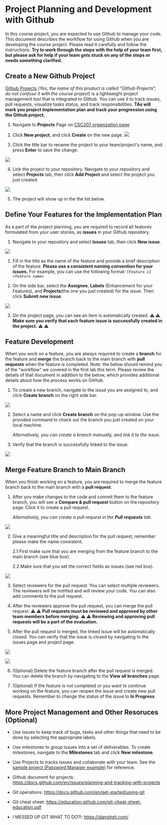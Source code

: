 # Project Planning and Development with Github

In this course project, you are expected to use Github to manage your code. This document describes the workflow for using Github when you are developing the course project. Please read it carefully and follow the instructions. **Try to work through the steps with the help of your team first, but please ask for help if your team gets stuck on any of the steps or needs something clarified.**

## Create a New Github Project

[Github Projects](https://docs.github.com/en/issues/planning-and-tracking-with-projects/learning-about-projects/about-projects) (_Yes, the name of this product is called "Github Projects", do not confuse it with the course project_) is a lightweight project management tool that is integrated to Github. You can use it to track issues, pull requests, visualize tasks status, and track responsibilities. **TAs will mark you project implementation plan and track your progression using the Github project.**

1. Navigate to **Projects** Page on [CSC207 organization page](https://github.com/orgs/CSC207-2022F-UofT/projects)

2. Click **New project**, and click **Create** on the new page.
   ![](images/create_project.png)

3. Click the title bar to rename the project to your team/project's name, and press **Enter** to save the change.

![](images/rename.png)

4. Link the project to your repository. Navigate to your repository and select **Projects** tab, then click **Add Project** and select the project you just created.

![](images/link_project.png)

5. The project will show up in the the list below.

## Define Your Features for the Implementation Plan

As a part of the project planning, you are required to record all features formulated from your user stories, as **issues** in your Github repository.

1. Navigate to your repository and select **Issues** tab, then click **New issue**.

![](images/new_issue.png)

1. Fill in the title as the name of the feature and provide a brief description of the feature.
   **Please use a consistent naming convention for your issues.** For example, you can use the following format: `[Feature x] <feature name>`

2. On the side bar, select the **Assignee**, **Labels** (Enhancement for your Features), and **Projects**(the one you just created) for the issue. Then click **Submit new issue**.

![](images/set_tags.png)

3. On the project page, you can see an item is automatically created. :warning: :warning: **Make sure you verify that each feature issue is successfully created in the project.** :warning: :warning:

## Feature Development

When you work on a feature, you are always required to create a **branch** for the feature and **merge** the branch back to the main branch with **pull requests** when the feature is completed. Note: the below should remind you of the "workflow" we covered in the first lab this term. Please review the details of that document in addition to the below, which provides additional details about how the process works on GitHub.

1. To create a new branch, navigate to the issue you are assigned to, and click **Create branch** on the right side bar.

![](images/create_branch.png)

2. Select a name and click **Create branch** on the pop-up window. Use the provided command to check out the branch you just created on your local machine.

    _Alternatively, you can create a branch manually, and link it to the issue._

3. Verify that the branch is successfully linked to the issue.

![](images/link_branch.png)

## Merge Feature Branch to Main Branch

When you finish working on a feature, you are required to merge the feature branch back to the main branch with a **pull request**.

1. After you make changes to the code and commit them to the feature branch, you will see a **Compare & pull request** button on the repository page. Click it to create a pull request.

    _Alternatively, you can create a pull request in the **Pull requests** tab._

![](images/create_pr.png)

2. Give a meaningful title and description for the pull request, remember please make the name consistent.

    2.1 First make sure that you are merging from the feature branch to the main branch (see blue box).

    2.2 Make sure that you set the correct fields as issues (see red box).

![](images/new_pr.png)

3. Select reviewers for the pull request. You can select multiple reviewers. The reviewers will be notified and will review your code. You can also add comments to the pull request.

4. After the reviewers approve the pull request, you can merge the pull request. :warning: :warning: **Pull requests
   must be reviewed and approved by other team members before merging.** :warning: :warning: **Reviewing and approving pull requests will be a part of the evaluation.**

5. After the pull request is merged, the linked issue will be automatically closed. You can verify that the issue is closed by navigating to the issues page and project page.

![](images/closed_issue.png)

![](images/closed_project.png)

6. (Optional) Delete the feature branch after the pull request is merged. You can delete the branch by navigating to the **View all branches** page.

7. (Optional) If the feature is not completed or you want to continue working on the feature, you can reopen the issue and create new pull requests. Remember to change the status of the issue to **In Progress**.

## More Project Management and Other Resoruces (Optional)

-   Use issues to keep track of bugs, tasks and other things that need to be done by selecting the appropriate labels.

-   Use milestones to group issues into a set of deliverables. To create milestones, navigate to the **Milestones** tab and click **New milestone**.

-   Use Projects to tracks issues and collaborate with your team. See the [sample project (Password Manager example)](https://github.com/orgs/CSC207-2022F-UofT/projects/2) for reference.

-   Github document for projects: https://docs.github.com/en/issues/planning-and-tracking-with-projects

-   Git operations: https://docs.github.com/en/get-started/using-git

-   Git cheat sheet: https://education.github.com/git-cheat-sheet-education.pdf

-   I MESSED UP GIT WHAT TO DO?!: https://dangitgit.com/
